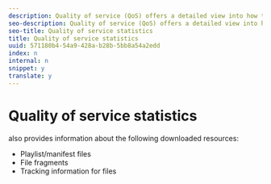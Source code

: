 ```yaml
---
description: Quality of service (QoS) offers a detailed view into how the video engine is performing. provides detailed statistics about playback, buffering, and devices.
seo-description: Quality of service (QoS) offers a detailed view into how the video engine is performing. provides detailed statistics about playback, buffering, and devices.
seo-title: Quality of service statistics
title: Quality of service statistics
uuid: 571180b4-54a9-428a-b28b-5bb8a54a2edd
index: n
internal: n
snippet: y
translate: y
---
```


# Quality of service statistics

 <!-- PH element: phrases/primetime-sdk-name --> also provides information about the following downloaded resources:
* Playlist/manifest files
* File fragments
* Tracking information for files

